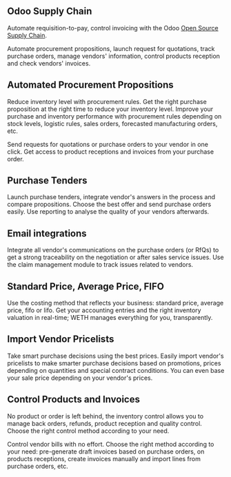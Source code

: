 Odoo Supply Chain
-----------------

Automate requisition-to-pay, control invoicing with the Odoo
<a href="https://www.weth.com.br/page/purchase">Open Source Supply Chain</a>.

Automate procurement propositions, launch request for quotations, track
purchase orders, manage vendors' information, control products reception and
check vendors' invoices.

Automated Procurement Propositions
----------------------------------

Reduce inventory level with procurement rules. Get the right purchase
proposition at the right time to reduce your inventory level. Improve your
purchase and inventory performance with procurement rules depending on stock
levels, logistic rules, sales orders, forecasted manufacturing orders, etc.

Send requests for quotations or purchase orders to your vendor in one click.
Get access to product receptions and invoices from your purchase order.

Purchase Tenders
----------------

Launch purchase tenders, integrate vendor's answers in the process and
compare propositions. Choose the best offer and send purchase orders easily.
Use reporting to analyse the quality of your vendors afterwards.


Email integrations
------------------

Integrate all vendor's communications on the purchase orders (or RfQs) to get
a strong traceability on the negotiation or after sales service issues. Use the
claim management module to track issues related to vendors.

Standard Price, Average Price, FIFO
-----------------------------------

Use the costing method that reflects your business: standard price, average
price, fifo or lifo. Get your accounting entries and the right inventory
valuation in real-time; WETH manages everything for you, transparently.

Import Vendor Pricelists
--------------------------

Take smart purchase decisions using the best prices.  Easily import vendor's
pricelists to make smarter purchase decisions based on promotions, prices
depending on quantities and special contract conditions. You can even base your
sale price depending on your vendor's prices.

Control Products and Invoices
-----------------------------

No product or order is left behind, the inventory control allows you to manage
back orders, refunds, product reception and quality control. Choose the right
control method according to your need.

Control vendor bills with no effort. Choose the right method according to
your need: pre-generate draft invoices based on purchase orders, on products
receptions, create invoices manually and import lines from purchase orders,
etc.


